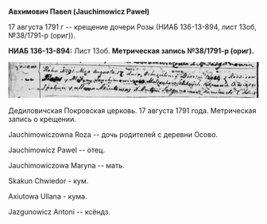 **Авхимович Павел (Jauchimowicz Paweł)**

17 августа 1791 г -- крещение дочери Розы (НИАБ 136-13-894, лист 13об,
№38/1791-р (ориг)).

**НИАБ 136-13-894:** Лист 13об. **Метрическая запись №38/1791-р
(ориг).**

![](./media/dee047858014167fc714c14a5454d3a0cc28cd02.png)

Дедиловичская Покровская церковь. 17 августа 1791 года. Метрическая
запись о крещении.

Jauchimowiczowna Roza -- дочь родителей с деревни Осовo.

Jauchimowicz Pawel -- отец.

Jauchimowiczowa Maryna -- мать.

Skakun Chwiedor - кум.

Axiutowa Ullana - кума.

Jazgunowicz Antoni -- ксёндз.
